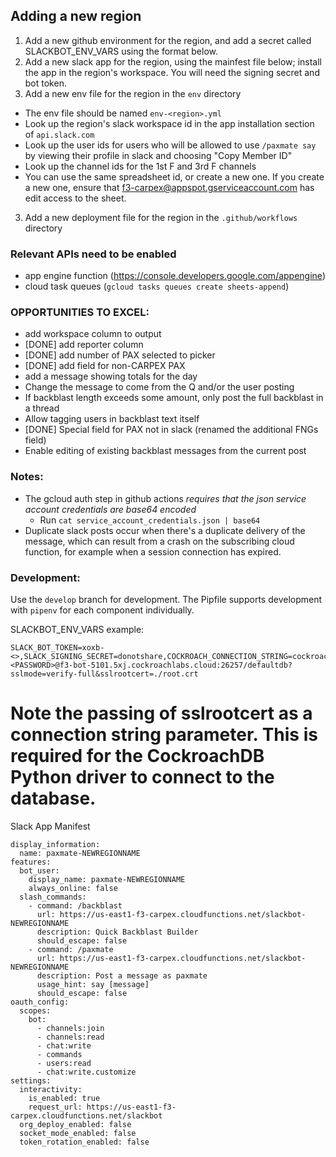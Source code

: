 ## Adding a new region

1. Add a new github environment for the region, and add a secret called SLACKBOT_ENV_VARS using the format below.
2. Add a new slack app for the region, using the mainfest file below; install the app in the region's workspace. You will need the signing secret and bot token.
2. Add a new env file for the region in the `env` directory
- The env file should be named `env-<region>.yml`
- Look up the region's slack workspace id in the app installation section of `api.slack.com`
- Look up the user ids for users who will be allowed to use `/paxmate say` by viewing their profile in slack and choosing "Copy Member ID"
- Look up the channel ids for the 1st F and 3rd F channels
- You can use the same spreadsheet id, or create a new one. If you create a new one, ensure that 
f3-carpex@appspot.gserviceaccount.com has edit access to the sheet.
3. Add a new deployment file for the region in the `.github/workflows` directory

### Relevant APIs need to be enabled

- app engine function (https://console.developers.google.com/appengine)
- cloud task queues (`gcloud tasks queues create sheets-append`)

### OPPORTUNITIES TO EXCEL:

- add workspace column to output
- [DONE] add reporter column
- [DONE] add number of PAX selected to picker
- [DONE] add field for non-CARPEX PAX
- add a message showing totals for the day
- Change the message to come from the Q and/or the user posting
- If backblast length exceeds some amount, only post the full backblast in a thread
- Allow tagging users in backblast text itself
- [DONE] Special field for PAX not in slack (renamed the additional FNGs field)
- Enable editing of existing backblast messages from the current post

### Notes:

- The gcloud auth step in github actions _requires that the json service account credentials are base64 encoded_
  - Run `cat service_account_credentials.json | base64`
- Duplicate slack posts occur when there's a duplicate delivery of the message,
  which can result from a crash on the subscribing cloud function, for example
  when a session connection has expired.

### Development:

Use the `develop` branch for development.
The Pipfile supports development with `pipenv` for each component individually.

SLACKBOT_ENV_VARS example:
```
SLACK_BOT_TOKEN=xoxb-<>,SLACK_SIGNING_SECRET=donotshare,COCKROACH_CONNECTION_STRING=cockroachdb://<USERNAME>:<PASSWORD>@f3-bot-5101.5xj.cockroachlabs.cloud:26257/defaultdb?sslmode=verify-full&sslrootcert=./root.crt
```

# Note the passing of sslrootcert as a connection string parameter. This is required for the CockroachDB Python driver to connect to the database.

Slack App Manifest

```
display_information:
  name: paxmate-NEWREGIONNAME
features:
  bot_user:
    display_name: paxmate-NEWREGIONNAME
    always_online: false
  slash_commands:
    - command: /backblast
      url: https://us-east1-f3-carpex.cloudfunctions.net/slackbot-NEWREGIONNAME
      description: Quick Backblast Builder
      should_escape: false
    - command: /paxmate
      url: https://us-east1-f3-carpex.cloudfunctions.net/slackbot-NEWREGIONNAME
      description: Post a message as paxmate
      usage_hint: say [message]
      should_escape: false
oauth_config:
  scopes:
    bot:
      - channels:join
      - channels:read
      - chat:write
      - commands
      - users:read
      - chat:write.customize
settings:
  interactivity:
    is_enabled: true
    request_url: https://us-east1-f3-carpex.cloudfunctions.net/slackbot
  org_deploy_enabled: false
  socket_mode_enabled: false
  token_rotation_enabled: false
```